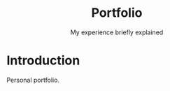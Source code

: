 <div align="center">
    <h1>Portfolio</h1>
    <div><span>My experience briefly explained</span></div>
</div>

# Introduction

Personal portfolio.
